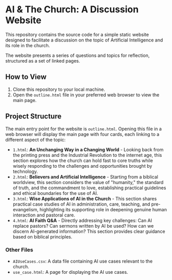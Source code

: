 # AI & The Church: A Discussion Website

This repository contains the source code for a simple static website designed to facilitate a discussion on the topic of Artificial Intelligence and its role in the church.

The website presents a series of questions and topics for reflection, structured as a set of linked pages.

## How to View

1.  Clone this repository to your local machine.
2.  Open the `outline.html` file in your preferred web browser to view the main page.

## Project Structure

The main entry point for the website is `outline.html`. Opening this file in a web browser will display the main page with four cards, each linking to a different aspect of the topic:

-   `1.html`: **An Unchanging Way in a Changing World** - Looking back from the printing press and the Industrial Revolution to the internet age, this section explores how the church can hold fast to core truths while wisely responding to the challenges and opportunities brought by technology.
-   `2.html`: **Believers and Artificial Intelligence** - Starting from a biblical worldview, this section considers the value of "humanity," the standard of truth, and the commandment to love, establishing practical guidelines and ethical boundaries for the use of AI.
-   `3.html`: **Wise Applications of AI in the Church** - This section shares practical case studies of AI in administration, care, teaching, and pre-evangelism, highlighting its supporting role in deepening genuine human interaction and pastoral care.
-   `4.html`: **AI Faith Q&A** - Directly addressing key challenges: Can AI replace pastors? Can sermons written by AI be used? How can we discern AI-generated information? This section provides clear guidance based on biblical principles.

### Other Files

-   `AIUseCases.csv`: A data file containing AI use cases relevant to the church.
-   `use_case.html`: A page for displaying the AI use cases. 